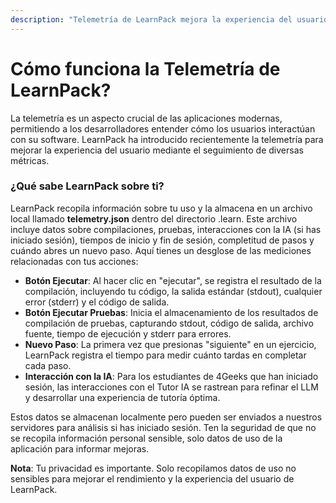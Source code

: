 ```yaml
---
description: "Telemetría de LearnPack mejora la experiencia del usuario al rastrear interacciones y métricas de rendimiento, almacenadas localmente para análisis de mejoras."
---
```



# Cómo funciona la **Telemetría de LearnPack**?
La telemetría es un aspecto crucial de las aplicaciones modernas, permitiendo a los desarrolladores entender cómo los usuarios interactúan con su software. LearnPack ha introducido recientemente la telemetría para mejorar la experiencia del usuario mediante el seguimiento de diversas métricas.

### ¿Qué sabe LearnPack sobre ti?
LearnPack recopila información sobre tu uso y la almacena en un archivo local llamado **telemetry.json** dentro del directorio .learn. Este archivo incluye datos sobre compilaciones, pruebas, interacciones con la IA (si has iniciado sesión), tiempos de inicio y fin de sesión, completitud de pasos y cuándo abres un nuevo paso. Aquí tienes un desglose de las mediciones relacionadas con tus acciones:

- **Botón Ejecutar**: Al hacer clic en "ejecutar", se registra el resultado de la compilación, incluyendo tu código, la salida estándar (stdout), cualquier error (stderr) y el código de salida.
- **Botón Ejecutar Pruebas**: Inicia el almacenamiento de los resultados de compilación de pruebas, capturando stdout, código de salida, archivo fuente, tiempo de ejecución y stderr para errores.
- **Nuevo Paso**: La primera vez que presionas "siguiente" en un ejercicio, LearnPack registra el tiempo para medir cuánto tardas en completar cada paso.
- **Interacción con la IA**: Para los estudiantes de 4Geeks que han iniciado sesión, las interacciones con el Tutor IA se rastrean para refinar el LLM y desarrollar una experiencia de tutoría óptima.

Estos datos se almacenan localmente pero pueden ser enviados a nuestros servidores para análisis si has iniciado sesión. Ten la seguridad de que no se recopila información personal sensible, solo datos de uso de la aplicación para informar mejoras.

**Nota**: Tu privacidad es importante. Solo recopilamos datos de uso no sensibles para mejorar el rendimiento y la experiencia del usuario de LearnPack.
